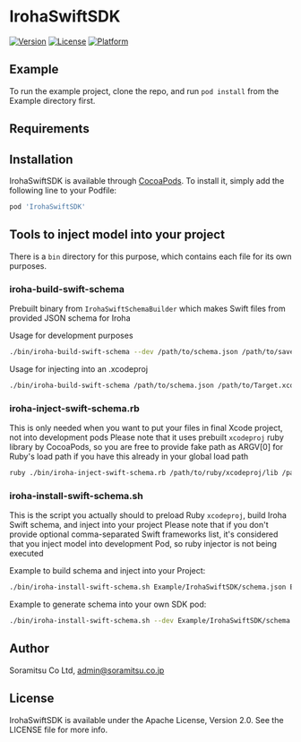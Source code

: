 # IrohaSwiftSDK

[![Version](https://img.shields.io/cocoapods/v/IrohaSwiftSDK.svg?style=flat)](https://cocoapods.org/pods/IrohaSwiftSDK)
[![License](https://img.shields.io/cocoapods/l/IrohaSwiftSDK.svg?style=flat)](https://cocoapods.org/pods/IrohaSwiftSDK)
[![Platform](https://img.shields.io/cocoapods/p/IrohaSwiftSDK.svg?style=flat)](https://cocoapods.org/pods/IrohaSwiftSDK)

## Example

To run the example project, clone the repo, and run `pod install` from the Example directory first.

## Requirements

## Installation

IrohaSwiftSDK is available through [CocoaPods](https://cocoapods.org). To install
it, simply add the following line to your Podfile:

```ruby
pod 'IrohaSwiftSDK'
```

## Tools to inject model into your project

There is a `bin` directory for this purpose, which contains each file for its own purposes.

### iroha-build-swift-schema
Prebuilt binary from `IrohaSwiftSchemaBuilder` which makes Swift files from provided JSON schema for Iroha

Usage for development purposes
```bash
./bin/iroha-build-swift-schema --dev /path/to/schema.json /path/to/save/generated/schema
```

Usage for injecting into an .xcodeproj
```bash
./bin/iroha-build-swift-schema /path/to/schema.json /path/to/Target.xcodeproj Group/Path/Inside/Xcodeproj (comma-separated list of Swift frameworks to import for each file)
```

### iroha-inject-swift-schema.rb
This is only needed when you want to put your files in final Xcode project, not into development pods
Please note that it uses prebuilt `xcodeproj` ruby library by CocoaPods, so you are free to provide fake path as ARGV[0] for Ruby's load path if you have this already in your global load path
```bash
ruby ./bin/iroha-inject-swift-schema.rb /path/to/ruby/xcodeproj/lib /path/to/Target.xcodeproj /path/to/root/directory/contains/generated/model
```

### iroha-install-swift-schema.sh
This is the script you actually should to preload Ruby `xcodeproj`, build Iroha Swift schema, and inject into your project
Please note that if you don't provide optional comma-separated Swift frameworks list, it's considered that you inject model into development Pod, so ruby injector is not being executed

Example to build schema and inject into your Project:
```bash
./bin/iroha-install-swift-schema.sh Example/IrohaSwiftSDK/schema.json Example/IrohaSwiftSDK.xcodeproj GeneratedIrohaModel IrohaSwiftScale
```

Example to generate schema into your own SDK pod:
```bash
./bin/iroha-install-swift-schema.sh --dev Example/IrohaSwiftSDK/schema.json IrohaSwiftSDK/Classes/Schema IrohaSwiftScale
```

## Author

Soramitsu Co Ltd, admin@soramitsu.co.jp

## License

IrohaSwiftSDK is available under the Apache License, Version 2.0. See the LICENSE file for more info.
